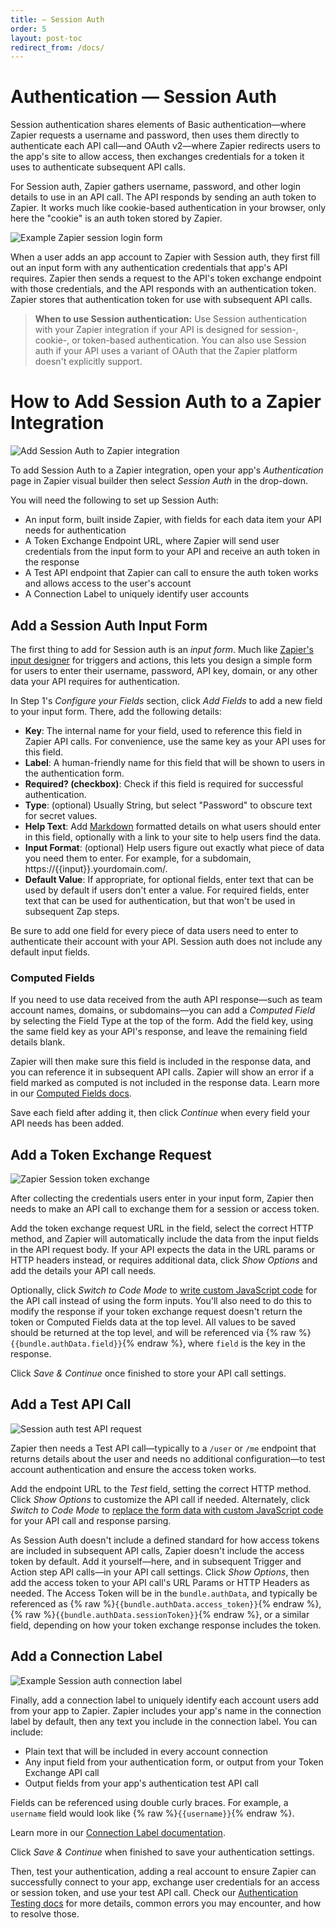 ```yaml
---
title: — Session Auth
order: 5
layout: post-toc
redirect_from: /docs/
---
```


# Authentication — Session Auth

Session authentication shares elements of Basic authentication—where Zapier requests a username and password, then uses them directly to authenticate each API call—and OAuth v2—where Zapier redirects users to the app's site to allow access, then exchanges credentials for a token it uses to authenticate subsequent API calls.

For Session auth, Zapier gathers username, password, and other login details to use in an API call. The API responds by sending an auth token to Zapier. It works much like cookie-based authentication in your browser, only here the "cookie" is an auth token stored by Zapier.

![Example Zapier session login form](https://cdn.zapier.com/storage/photos/7c7092a2311cf217298cb3e3f5735385.png)

When a user adds an app account to Zapier with Session auth, they first fill out an input form with any authentication credentials that app's API requires. Zapier then sends a request to the API's token exchange endpoint with those credentials, and the API responds with an authentication token. Zapier stores that authentication token for use with subsequent API calls.

> **When to use Session authentication:** Use Session authentication with your Zapier integration if your API is designed for session-, cookie-, or token-based authentication. You can also use Session auth if your API uses a variant of OAuth that the Zapier platform doesn't explicitly support.

<a id="add"></a>
# How to Add Session Auth to a Zapier Integration

![Add Session Auth to Zapier integration](https://cdn.zappy.app/2453d5aa12c5aa4fe02beae9d85f6786.png)

To add Session Auth to a Zapier integration, open your app's _Authentication_ page in Zapier visual builder then select _Session Auth_ in the drop-down.

You will need the following to set up Session Auth:

- An input form, built inside Zapier, with fields for each data item your API needs for authentication
- A Token Exchange Endpoint URL, where Zapier will send user credentials from the input form to your API and receive an auth token in the response
- A Test API endpoint that Zapier can call to ensure the auth token works and allows access to the user's account
- A Connection Label to uniquely identify user accounts

<a id="form"></a>
## Add a Session Auth Input Form

The first thing to add for Session auth is an _input form_. Much like [Zapier's input designer](https://platform.zapier.com/docs/input-designer) for triggers and actions, this lets you design a simple form for users to enter their username, password, API key, domain, or any other data your API requires for authentication.

In Step 1's _Configure your Fields_ section, click _Add Fields_ to add a new field to your input form. There, add the following details:

- **Key**: The internal name for your field, used to reference this field in Zapier API calls. For convenience, use the same key as your API uses for this field.
- **Label**: A human-friendly name for this field that will be shown to users in the authentication form.
- **Required? (checkbox)**: Check if this field is required for successful authentication.
- **Type**: (optional) Usually String, but select "Password" to obscure text for secret values.
- **Help Text**: Add [Markdown](https://zapier.com/blog/beginner-ultimate-guide-markdown/) formatted details on what users should enter in this field, optionally with a link to your site to help users find the data.
- **Input Format**: (optional) Help users figure out exactly what piece of data you need them to enter. For example, for a subdomain, https://{{input}}.yourdomain.com/.
- **Default Value**: If appropriate, for optional fields, enter text that can be used by default if users don't enter a value. For required fields, enter text that can be used for authentication, but that won't be used in subsequent Zap steps.

Be sure to add one field for every piece of data users need to enter to authenticate their account with your API. Session auth does not include any default input fields.

### Computed Fields

If you need to use data received from the auth API response—such as team account names, domains, or subdomains—you can add a _Computed Field_ by selecting the Field Type at the top of the form. Add the field key, using the same field key as your API's response, and leave the remaining field details blank.

Zapier will then make sure this field is included in the response data, and you can reference it in subsequent API calls. Zapier will show an error if a field marked as computed is not included in the response data. Learn more in our [Computed Fields docs](https://platform.zapier.com/docs/advanced#computed).

Save each field after adding it, then click _Continue_ when every field your API needs has been added.

<a id="access"></a>
## Add a Token Exchange Request

![Zapier Session token exchange](https://cdn.zappy.app/70908a4341146b3df38c9a3169f68cfb.png)

After collecting the credentials users enter in your input form, Zapier then needs to make an API call to exchange them for a session or access token.

Add the token exchange request URL in the field, select the correct HTTP method, and Zapier will automatically include the data from the input fields in the API request body. If your API expects the data in the URL params or HTTP headers instead, or requires additional data, click _Show Options_ and add the details your API call needs.

Optionally, click _Switch to Code Mode_ to [write custom JavaScript code](./faq#how-does-code-mode-work) for the API call instead of using the form inputs. You'll also need to do this to modify the response if your token exchange request doesn't return the token or Computed Fields data at the top level. All values to be saved should be returned at the top level, and will be referenced via {% raw %}`{{bundle.authData.field}}`{% endraw %}, where `field` is the key in the response.

Click _Save & Continue_ once finished to store your API call settings.

<a id="test"></a>
## Add a Test API Call

![Session auth test API request](https://cdn.zappy.app/bf9711293b10af85200fb8d7bfe21e39.png)

Zapier then needs a Test API call—typically to a `/user` or `/me` endpoint that returns details about the user and needs no additional configuration—to test account authentication and ensure the access token works.

Add the endpoint URL to the _Test_ field, setting the correct HTTP method. Click _Show Options_ to customize the API call if needed. Alternately, click _Switch to Code Mode_ to [replace the form data with custom JavaScript code](./faq#how-does-code-mode-work) for your API call and response parsing.

As Session Auth doesn't include a defined standard for how access tokens are included in subsequent API calls, Zapier doesn't include the access token by default. Add it yourself—here, and in subsequent Trigger and Action step API calls—in your API call settings. Click _Show Options_, then add the access token to your API call's URL Params or HTTP Headers as needed. The Access Token will be in the `bundle.authData`, and typically be referenced as {% raw %}`{{bundle.authData.access_token}}`{% endraw %}, {% raw %}`{{bundle.authData.sessionToken}}`{% endraw %}, or a similar field, depending on how your token exchange response includes the token.

<a id="label"></a>
## Add a Connection Label

![Example Session auth connection label](https://cdn.zappy.app/78a9dfc11297897370573919ab4e6892.png)

Finally, add a connection label to uniquely identify each account users add from your app to Zapier. Zapier includes your app's name in the connection label by default, then any text you include in the connection label. You can include:

- Plain text that will be included in every account connection
- Any input field from your authentication form, or output from your Token Exchange API call
- Output fields from your app's authentication test API call

Fields can be referenced using double curly braces. For example, a `username` field would look like {% raw %}`{{username}}`{% endraw %}. 

Learn more in our [Connection Label documentation](https://platform.zapier.com/docs/auth#label).

Click _Save & Continue_ when finished to save your authentication settings.

Then, test your authentication, adding a real account to ensure Zapier can successfully connect to your app, exchange user credentials for an access or session token, and use your test API call. Check our [Authentication Testing docs](https://platform.zapier.com/docs/auth#test) for more details, common errors you may encounter, and how to resolve those.
